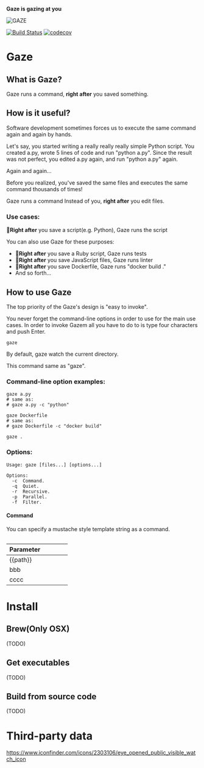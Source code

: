 **Gaze is gazing at you**

![GAZE](https://user-images.githubusercontent.com/515948/71816598-828a9700-30c6-11ea-92c8-ca0154e98794.png)

[![Build Status](https://travis-ci.com/wtetsu/gaze.svg?branch=master)](https://travis-ci.com/wtetsu/gaze) [![codecov](https://codecov.io/gh/wtetsu/gaze/branch/master/graph/badge.svg)](https://codecov.io/gh/wtetsu/gaze)

# Gaze

## What is Gaze?

Gaze runs a command, **right after** you saved something.

## How is it useful?

Software development sometimes forces us to execute the same command again and again by hands.

Let's say, you started writing a really really really simple Python script. You created a.py, wrote 5 lines of code and run "python a.py".
Since the result was not perfect, you edited a.py again, and run "python a.py" again.

Again and again...

Before you realized, you've saved the same files and executes the same command thousands of times!

Gaze runs a command Instead of you, **right after** you edit files.

### Use cases:

🚀**Right after** you save a script(e.g. Python), Gaze runs the script

You can also use Gaze for these purposes:

- 🚀**Right after** you save a Ruby script, Gaze runs tests
- 🚀**Right after** you save JavaScript files, Gaze runs linter
- 🚀**Right after** you save Dockerfile, Gaze runs "docker build ."
- And so forth...

## How to use Gaze

The top priority of the Gaze's design is "easy to invoke".

You never forget the command-line options in order to use for the main use cases.
In order to invoke Gazem all you have to do to is type four characters and push Enter.

```
gaze
```

By default, gaze watch the current directory.

This command same as "gaze".

### Command-line option examples:

```
gaze a.py
# same as:
# gaze a.py -c "python"
```

```
gaze Dockerfile
# same as:
# gaze Dockerfile -c "docker build"
```

```
gaze .
```

### Options:

```
Usage: gaze [files...] [options...]

Options:
  -c  Command.
  -q  Quiet.
  -r  Recursive.
  -p  Parallel.
  -f  Filter.
```

#### Command

You can specify a mustache style template string as a command.

```

```

| Parameter |     |     |     |     |
| --------- | --- | --- | --- | --- |
| {{path}}  |     |     |     |     |
| bbb       |     |     |     |     |
| cccc      |     |     |     |     |

# Install

## Brew(Only OSX)

(TODO)

## Get executables

(TODO)

## Build from source code

(TODO)

# Third-party data

https://www.iconfinder.com/icons/2303106/eye_opened_public_visible_watch_icon
